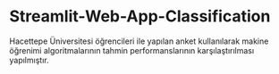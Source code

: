 # Streamlit-Web-App-Classification
Hacettepe Üniversitesi öğrencileri ile yapılan anket kullanılarak makine öğrenimi algoritmalarının tahmin performanslarının karşılaştırılması yapılmıştır.
